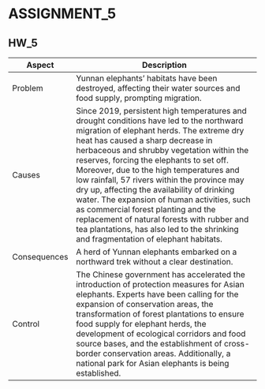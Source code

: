 # ASSIGNMENT_5

## HW_5

| Aspect | Description |
| --- | --- |
| Problem | Yunnan elephants’ habitats have been destroyed, affecting their water sources and food supply, prompting migration. |
| Causes | Since 2019, persistent high temperatures and drought conditions have led to the northward migration of elephant herds. The extreme dry heat has caused a sharp decrease in herbaceous and shrubby vegetation within the reserves, forcing the elephants to set off. Moreover, due to the high temperatures and low rainfall, 57 rivers within the province may dry up, affecting the availability of drinking water. The expansion of human activities, such as commercial forest planting and the replacement of natural forests with rubber and tea plantations, has also led to the shrinking and fragmentation of elephant habitats. |
| Consequences | A herd of Yunnan elephants embarked on a northward trek without a clear destination. |
| Control | The Chinese government has accelerated the introduction of protection measures for Asian elephants. Experts have been calling for the expansion of conservation areas, the transformation of forest plantations to ensure food supply for elephant herds, the development of ecological corridors and food source bases, and the establishment of cross-border conservation areas. Additionally, a national park for Asian elephants is being established. |
